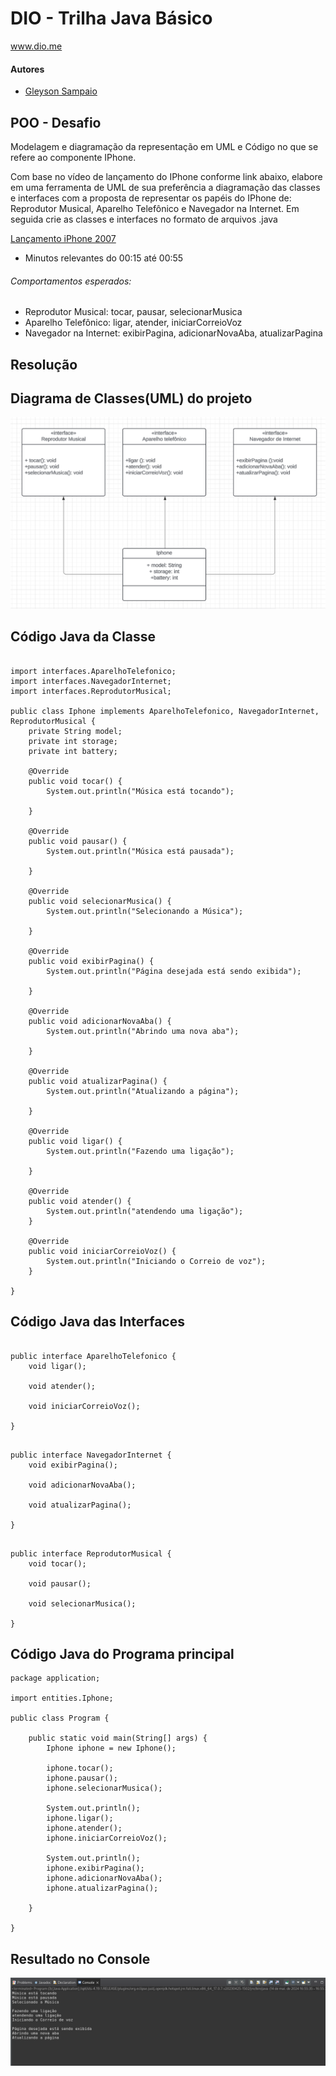 # DIO - Trilha Java Básico
www.dio.me

#### Autores
- [Gleyson Sampaio](https://github.com/glysns)

## POO - Desafio

Modelagem e diagramação da representação em UML e Código no que se refere ao componente IPhone.

Com base no vídeo de lançamento do IPhone conforme link abaixo, elabore em uma ferramenta de UML de sua preferência a diagramação das classes e interfaces com a proposta de representar os papéis do IPhone de: Reprodutor Musical,  Aparelho Telefônico e Navegador na Internet. Em seguida crie as classes e interfaces no formato de arquivos .java

[Lançamento iPhone 2007](https://www.youtube.com/watch?v=9ou608QQRq8)

- Minutos relevantes do 00:15 até 00:55

###### Comportamentos esperados:
* Reprodutor Musical: tocar, pausar, selecionarMusica
* Aparelho Telefônico: ligar, atender, iniciarCorreioVoz
* Navegador na Internet: exibirPagina, adicionarNovaAba, atualizarPagina

## Resolução

## Diagrama de Classes(UML) do projeto

![diagrama](https://github.com/wellingtonrsdev/desafio-poo-dio/blob/main/assets/diagramaUml.png)

## Código Java da Classe

``` package entities;

import interfaces.AparelhoTelefonico;
import interfaces.NavegadorInternet;
import interfaces.ReprodutorMusical;

public class Iphone implements AparelhoTelefonico, NavegadorInternet, ReprodutorMusical {
	private String model;
	private int storage;
	private int battery;

	@Override
	public void tocar() {
		System.out.println("Música está tocando");

	}

	@Override
	public void pausar() {
		System.out.println("Música está pausada");

	}

	@Override
	public void selecionarMusica() {
		System.out.println("Selecionando a Música");

	}

	@Override
	public void exibirPagina() {
		System.out.println("Página desejada está sendo exibida");

	}

	@Override
	public void adicionarNovaAba() {
		System.out.println("Abrindo uma nova aba");

	}

	@Override
	public void atualizarPagina() {
		System.out.println("Atualizando a página");

	}

	@Override
	public void ligar() {
		System.out.println("Fazendo uma ligação");

	}

	@Override
	public void atender() {
		System.out.println("atendendo uma ligação");
	}

	@Override
	public void iniciarCorreioVoz() {
		System.out.println("Iniciando o Correio de voz");
	}

}
```

## Código Java das Interfaces 
``` package interfaces;

public interface AparelhoTelefonico {
	void ligar();

	void atender();

	void iniciarCorreioVoz();

}
```
``` package interfaces;

public interface NavegadorInternet {
	void exibirPagina();

	void adicionarNovaAba();

	void atualizarPagina();

}

```
``` package interfaces;

public interface ReprodutorMusical {
	void tocar();

	void pausar();

	void selecionarMusica();

}
```
## Código Java do Programa principal 

```
package application;

import entities.Iphone;

public class Program {

	public static void main(String[] args) {
		Iphone iphone = new Iphone();

		iphone.tocar();
		iphone.pausar();
		iphone.selecionarMusica();

		System.out.println();
		iphone.ligar();
		iphone.atender();
		iphone.iniciarCorreioVoz();

		System.out.println();
		iphone.exibirPagina();
		iphone.adicionarNovaAba();
		iphone.atualizarPagina();

	}

}

```

## Resultado no Console
![diagrama](https://github.com/wellingtonrsdev/desafio-poo-dio/blob/main/assets/console.png)
